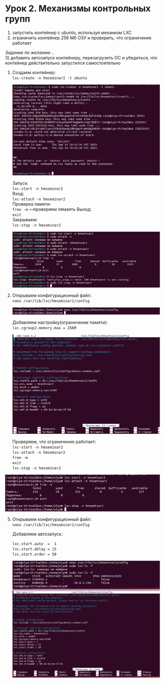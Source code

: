# Урок 2. Механизмы контрольных групп  
1) запустить контейнер с ubuntu, используя механизм LXC  
2) ограничить контейнер 256 Мб ОЗУ и проверить, что ограничение работает    

*Задание по желанию ..*    
3) добавить автозапуск контейнеру, перезагрузить ОС и убедиться, что контейнер действительно запустился самостоятельно  

1. Cоздаем контейнер:  
   `lxc-create -n hmseminar2 -t ubuntu`
   
    ![](https://github.com/Lokotokk/Containerization-seminar2/blob/main/images/create.png) 

   Запуск:  
   `lxc-start -n hmseminar2`  
   Вход:  
   `lxc-attach -n hmseminar2`  
   Проверка памяти:  
   `free -m` —проверяем пямаять
   Выход:  
   `exit`  
   Закрываем:  
   `lxc-stop -n hmseminar2`
 
   ![](https://github.com/Lokotokk/Containerization-seminar2/blob/main/images/start.png)
   
3. Открываем конфигурационный файл:  
   `nano /var/lib/lxc/hmseminar1/config`  
   
    ![](https://github.com/Lokotokk/Containerization-seminar2/blob/main/images/memory.png)  
 
   Добавляем настройку(ограничение памяти):  
      `lxc.cgroup2.memory.max = 256M`  

   ![](https://github.com/Lokotokk/Containerization-seminar2/blob/main/images/memory1.png)   
   
   Проверяем, что ограничение работает:  
      `lxc-start -n hmseminar2`  
      `lxc-attach -n hmseminar2`  
      `free -m`  
      `exit`  
      `lxc-stop -n hmseminar2`

  ![](https://github.com/Lokotokk/Containerization-seminar2/blob/main/images/memory3.png)  
   
   
 5. Открываем конфигурационный файл:  
   `nano /var/lib/lxc/hmseminar1/config`

    Добавляем автозапуск:
    
    `lxc.start.auto  =  1`   
    `lxc.start.delay = 15`   
    `lxc.start.order = 50`  

      ![](https://github.com/Lokotokk/Containerization-seminar2/blob/main/images/autostart.png)  
      ![](https://github.com/Lokotokk/Containerization-seminar2/blob/main/images/autostart1.png)
